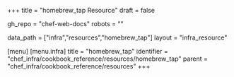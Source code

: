 +++
title = "homebrew_tap Resource"
draft = false

gh_repo = "chef-web-docs"
robots = ""

data_path = ["infra","resources","homebrew_tap"]
layout = "infra_resource"


[menu]
  [menu.infra]
    title = "homebrew_tap"
    identifier = "chef_infra/cookbook_reference/resources/homebrew_tap"
    parent = "chef_infra/cookbook_reference/resources"
+++

<!-- The contents of this page are automatically generated from the homebrew_tap.yaml file in the data directory. -->
<!-- To suggest a change, edit the https://github.com/chef/chef/blob/master/lib/chef/resource/homebrew_tap.rb file
      and submit a pull request to the https://github.com/chef/chef repository. -->
